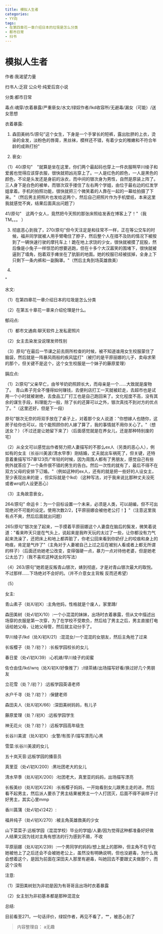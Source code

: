 ```yaml
---
title: 模拟人生者
categories:
- YY向
tags:
- 在第四章花一章介绍日本的垃圾是怎么分类
- 都市日常
- 扫书
---
```

# 模拟人生者
作者:我渴望力量

扫书人:乏寂 公众号:纯爱后宫小说

分类:都市日常

毒点:魂穿/衣着暴露/严重亵女/水文/绿奴作者/lkd收容所/无避毒/漏女（可能）/送女思想

衣着暴露:

1.  森田美树/5/原句"这个女生，下身是一个手掌长的短裤，露出肚脐的上衣，烫染的金发，淡粉色的唇膏，黑丝袜，模样还不错，有着少女的稚嫩和不符合年龄的成熟打扮"

2.  亵女:

（1）40/原句"　"就算是坐在这里，你们两个最起码也穿上一件衣服啊早川绫子和爱酱也觉得应该穿衣服，很快就把凶兆穿上了。一人是红色的颜色，一人是黑色的颜色，不论是头发还是身前的泳衣，而中间的银次身为男性，自然是原装上阵了。三人身下是白色的被单，而银次双手搂住了左右两个学姐，由位于最右边的红发学姐拿着。手机的拍照功能，很快就把三个微笑着的人靠在一起的一幕给拍摄了下来。"（然后男主把照片也发给这两个，然后自己把照片作为手机壁纸，本来这里我就感觉不爽，结果后面真出问题了）

41/原句"　这两个女人，竟然把今天照的那张床照给发表在博客上了！"（我TM。。。
）

3.  彻底恶心到我了，270/原句"但今天注定是和往常不一样，正在等公交车的时候，福井同学就被人用手臂嘞住了脖子，然后整个人在措不及防的情况下被按到了一辆快速行驶的摩托车上！跪在地上求饶的少女，很快就被摸了屁股，然后像是小兔子一样惊恐的想要逃跑，但在十多个大汉嚣笑的围堵下，很快就被逼到了墙角，抱着双手瘫坐在了肮脏的地面。她的校服已经被拔掉，全身上下只剩下一条内裤和一副胸罩。"（然后主角到场英雄救美）

4.  

"

水文:

（1）在第四章花一章介绍日本的垃圾是怎么分类

（2）在第五十章花一章来介绍伦理是什么。

郁闷点:

（1）都市文通病:聊天软件上发私密照片

（2）女主去染发没说理发师性别

（3）原句"在最后一节课之前去厕所检查的时候，被不知道谁用女生校服蒙住了脑袋，然后就是一阵暴风雨般的疾风猛打"（被打的是平原丽娜的儿子，卖母求荣的那个，但关键不是这个，这个女生校服是一个妹子的藤原爱理）

膈应点:

（1）2/原句"父亲早亡，由爷爷奶奶照顾长大，而母亲是一个......大致就是废物了。　青山素子完全不懂得如何赚钱，去便利店打工一天就被赶走，去超市也是试用一个小时就被谢绝，去食品工厂打工也是自己跑回来了。文化程度不高，没有其余的谋生手段，料理能力一般，除了长的还算可以之外，银次真找不到对方的优点了。"（这里还好，但是下一段）

原句"银次无奈的将双手放在了桌子上，对着那个女人说道："你想嫁人也随你，这房子给你也可以，找个能照顾你的人嫁了算了，我的事情就不用你关心了。"（想送女？）（不过还是让她留下来了）（后面感觉就是在养女儿，还是那种特别废的宅）

（2）从全文可以感觉出作者努力把人妻描写的不那么ex人（另类的恶心人），例如有的女主（长谷川美波/清水早季）刚结婚，丈夫就出车祸死了，但关键，还特意着重描写157章123页/"年轻的时候，因为周围人都有了男朋友，感觉自己有些例外就答应了一个条件很不错的男生的告白。然后一次性的就有了，最后不得不在双方父母的安排下订婚。"（例如这种的ex人，还有的就是把一些好的人设女主，至少表现出来的是
，但实际就是个lkd）（这种写法，对于我来说比那种丈夫没死或者wrq的人设更恶心）

（3）主角故意亵女，

264/原句"
命运卡：为一个目标设置一个未来，必须是人类，可以胡编，但不可出现绝对不可能的设定。使用次数2/2，【平原丽娜会被他老公打！】"（注意这里我有点不爽，然后后面就出问题）

265/原句"银次坐了起来，一手摸着平原丽娜这个人妻盘在脑后的鬓发，微笑着说道："看来昨天只是在气头上，说起来是我昨天玩的太过了一些，让你都没有力气起来洗澡了，还把床上和地上都弄脏了，你老公回来看到你奶仔上的咬痕和身上的吻痕，肯定是气炸了"（主角对于人妻被自己上过之后在被别人看或者上都无所谓的样子）（后面还劝她老公改变，变得强硬一点，暴力一点对待他老婆，但是她老公太怂了）（我不喜欢这种送女的写法）

（4）263/原句"她若是反叛青山银次，婊到彻底，才是对青山银次最大的取悦。不过那样......下场绝对不会好的。（并不介意女主背叛
反而还希望）

（5）

女主:

青山素子（处X/初X）:主角他妈，性格就是个废人，家里蹲/

森田美树（处√/初X/10）:一个小混混的妹妹，出场时衣着暴露，但从文中描述出场穿的衣服是第一次穿，为了在学校不受欺负，然后给了男主之后，男主直接打电话给她父母，让她父母管，然后就主动分手了。

早川绫子/lkd（处X/初X/21）:混混女/一个混混的女朋友，然后主角抢了过来

长坂樱子（处？/初？）:长板学园校长的女儿

春日爱（处√/初X/39）:心机婊/早川绫子的闺蜜

佐仓由佳/lkd/wrq（处X/初X/好像推了）:/绿茶婊/出场描写好看/换过好几个男朋友

立花雪（处？/初？）:远板学园英语老师

水户千寻（处？/初？）:保健老师

森田夫人（处X/初X/66）:深田美树妈妈，有儿子

藤原爱理（处？/初X）:远板学园学生

神无花火（处？/初？）:远板学园高年级生

长谷川美波（处X/初X）:女警/有孩子/描写漂亮/心黑

雪菜:长谷川美波的女儿

五十岚天音:远板学园的播音员

真里亚（处√/初X/200）:黑社团老大的女儿

清水早季（处X/初X/200）:社团老大，真里亚的妈妈，出场描写漂亮

长板美纱（处X/初X/226）:长板樱子妈妈，一开始看到女儿跟男主走的进，然后看不起男主，然后派人要杀了男主结果被男主一个人打团灭，后面不得不装样子讨好男主，其实心里mmp

香川菖蒲（处√/初√/242）:

福井纯子（处√/初X/270）:被主角英雄救美的少女

山下菜菜子:远板学园（混混学校）毕业的学姐/人妻/因为觉得这种都准备好好做人结果又因为钱对主角有想法的行为感到不屑，不收

平原丽娜（处X/初X/239）:一个男同学的妈妈/想上就上的那种，但主角不在乎在她被他上了之后还会不会被她老公上，虽然没有明确说明，但也没避毒，为什么我会想着这个，是因为前面在深田夫人那里有避毒，叫她回去不要跟丈夫做那个，而这个没有

注意:

（1）深田美树划为非初是因为有哥哥且出场时衣着暴露

（2）女主划为非初基本都是那种混混女

总结:

目前看至271，一句话评价，绿奴作者，再见不看了，艹，被恶心到了


> 内容整理自： a无趣